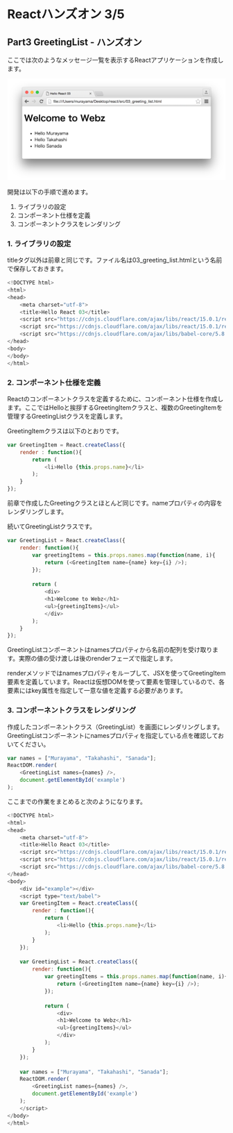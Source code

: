 # Reactハンズオン 3/5

## Part3 GreetingList - ハンズオン

ここでは次のようなメッセージ一覧を表示するReactアプリケーションを作成します。

![](../img/03_greeting_list.png)

開発は以下の手順で進めます。

1. ライブラリの設定
2. コンポーネント仕様を定義
3. コンポーネントクラスをレンダリング

### 1. ライブラリの設定

titleタグ以外は前章と同じです。ファイル名は03_greeting_list.htmlという名前で保存しておきます。

```javascript
<!DOCTYPE html>
<html>
<head>
    <meta charset="utf-8">
    <title>Hello React 03</title>
    <script src="https://cdnjs.cloudflare.com/ajax/libs/react/15.0.1/react.js" charset="utf-8"></script>
    <script src="https://cdnjs.cloudflare.com/ajax/libs/react/15.0.1/react-dom.js" charset="utf-8"></script>
    <script src="https://cdnjs.cloudflare.com/ajax/libs/babel-core/5.8.23/browser.min.js"></script>
</head>
<body>
</body>
</html>
```

### 2. コンポーネント仕様を定義

Reactのコンポーネントクラスを定義するために、コンポーネント仕様を作成します。ここではHelloと挨拶するGreetingItemクラスと、複数のGreetingItemを管理するGreetingListクラスを定義します。

GreetingItemクラスは以下のとおりです。

```javascript
var GreetingItem = React.createClass({
    render : function(){
        return (
            <li>Hello {this.props.name}</li>
        );
    }
});
```

前章で作成したGreetingクラスとほとんど同じです。nameプロパティの内容をレンダリングします。

続いてGreetingListクラスです。

```javascript
var GreetingList = React.createClass({
    render: function(){
        var greetingItems = this.props.names.map(function(name, i){
            return (<GreetingItem name={name} key={i} />);
        });

        return (
            <div>
            <h1>Welcome to Webz</h1>
            <ul>{greetingItems}</ul>
            </div>
        );
    }
});
```

GreetingListコンポーネントはnamesプロパティから名前の配列を受け取ります。実際の値の受け渡しは後のrenderフェーズで指定します。

renderメソッドではnamesプロパティをループして、JSXを使ってGreetingItem要素を定義しています。Reactは仮想DOMを使って要素を管理しているので、各要素にはkey属性を指定して一意な値を定義する必要があります。

### 3. コンポーネントクラスをレンダリング

作成したコンポーネントクラス（GreetingList）を画面にレンダリングします。GreetingListコンポーネントにnamesプロパティを指定している点を確認しておいてください。


```javascript
var names = ["Murayama", "Takahashi", "Sanada"];
ReactDOM.render(
    <GreetingList names={names} />,
    document.getElementById('example')
);
```

ここまでの作業をまとめると次のようになります。

```javascript
<!DOCTYPE html>
<html>
<head>
    <meta charset="utf-8">
    <title>Hello React 03</title>
    <script src="https://cdnjs.cloudflare.com/ajax/libs/react/15.0.1/react.js" charset="utf-8"></script>
    <script src="https://cdnjs.cloudflare.com/ajax/libs/react/15.0.1/react-dom.js" charset="utf-8"></script>
    <script src="https://cdnjs.cloudflare.com/ajax/libs/babel-core/5.8.23/browser.min.js"></script>
</head>
<body>
    <div id="example"></div>
    <script type="text/babel">
    var GreetingItem = React.createClass({
        render : function(){
            return (
                <li>Hello {this.props.name}</li>
            );
        }
    });

    var GreetingList = React.createClass({
        render: function(){
            var greetingItems = this.props.names.map(function(name, i){
                return (<GreetingItem name={name} key={i} />);
            });

            return (
                <div>
                <h1>Welcome to Webz</h1>
                <ul>{greetingItems}</ul>
                </div>
            );
        }
    });

    var names = ["Murayama", "Takahashi", "Sanada"];
    ReactDOM.render(
        <GreetingList names={names} />,
        document.getElementById('example')
    );
    </script>
</body>
</html>
```
